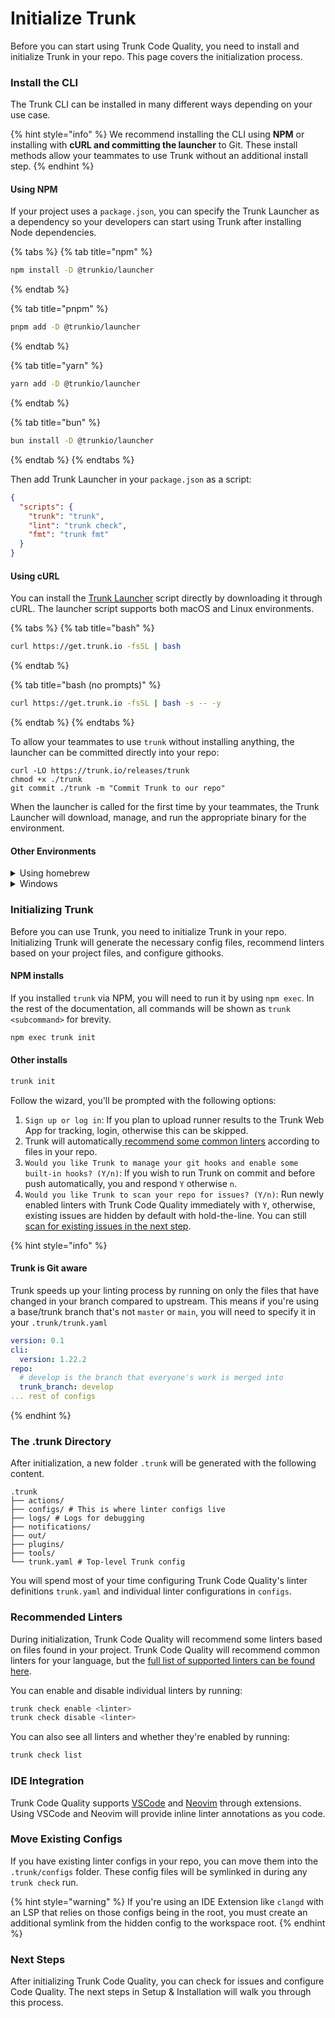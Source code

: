 # Initialize Trunk

Before you can start using Trunk Code Quality, you need to install and initialize Trunk in your repo. This page covers the initialization process.

### Install the CLI

The Trunk CLI can be installed in many different ways depending on your use case.

{% hint style="info" %}
We recommend installing the CLI using **NPM** or installing with **cURL and committing the launcher** to Git. These install methods allow your teammates to use Trunk without an additional install step.
{% endhint %}

#### Using NPM

If your project uses a `package.json`, you can specify the Trunk Launcher as a dependency so your developers can start using Trunk after installing Node dependencies.

{% tabs %}
{% tab title="npm" %}
```sh
npm install -D @trunkio/launcher
```
{% endtab %}

{% tab title="pnpm" %}
```sh
pnpm add -D @trunkio/launcher
```
{% endtab %}

{% tab title="yarn" %}
```sh
yarn add -D @trunkio/launcher
```
{% endtab %}

{% tab title="bun" %}
```sh
bun install -D @trunkio/launcher
```
{% endtab %}
{% endtabs %}

Then add Trunk Launcher in your `package.json` as a script:

```json
{
  "scripts": {
    "trunk": "trunk",
    "lint": "trunk check",
    "fmt": "trunk fmt"
  }
}
```

#### Using cURL

You can install the [Trunk Launcher](../../cli/install.md#the-trunk-launcher) script directly by downloading it through cURL. The launcher script supports both macOS and Linux environments.

{% tabs %}
{% tab title="bash" %}
```bash
curl https://get.trunk.io -fsSL | bash
```
{% endtab %}

{% tab title="bash (no prompts)" %}
```bash
curl https://get.trunk.io -fsSL | bash -s -- -y
```
{% endtab %}
{% endtabs %}

To allow your teammates to use `trunk` without installing anything, the launcher can be committed directly into your repo:

```
curl -LO https://trunk.io/releases/trunk
chmod +x ./trunk
git commit ./trunk -m "Commit Trunk to our repo"
```

When the launcher is called for the first time by your teammates, the Trunk Launcher will download, manage, and run the appropriate binary for the environment.

#### Other Environments

<details>

<summary>Using homebrew</summary>

You can run the following command if you prefer to install this tool via homebrew. Keep in mind that other developers on your team will also have to install manually.

```bash
brew install trunk-io
```

</details>

<details>

<summary>Windows</summary>

From **`git-bash` or `msys2`**, download the Bash launcher and add it to your `PATH`:

```bash
curl https://get.trunk.io -fsSL | bash
```

From **`powershell`**, download the powershell launcher:

```Text
Invoke-RestMethod -Uri https://trunk.io/releases/trunk.ps1 -OutFile trunk.ps1
```

Ensure you can execute powershell scripts:

```Text
Set-ExecutionPolicy Bypass -Scope CurrentUser
```

You can then execute trunk as `.\trunk.ps1`.

#### Compatibility

Only some versions of Trunk are compatible with Windows. See the compatibility page for[#windows](../../cli/compatibility.md#windows "mention") to learn more.

You will also need to install [C and C++ runtime libraries](https://aka.ms/vs/17/release/vc\_redist.x64.exe) in order to run some linters.

</details>

### Initializing Trunk

Before you can use Trunk, you need to initialize Trunk in your repo. Initializing Trunk will generate the necessary config files, recommend linters based on your project files, and configure githooks.

#### NPM installs

If you installed `trunk` via NPM, you will need to run it by using `npm exec`. In the rest of the documentation, all commands will be shown as `trunk <subcommand>` for brevity.

```sh
npm exec trunk init
```

#### Other installs

```bash
trunk init
```

Follow the wizard, you'll be prompted with the following options:

1. `Sign up or log in`: If you plan to upload runner results to the Trunk Web App for tracking, login, otherwise this can be skipped.
2. Trunk will automatically[ recommend some common linters](initialize-trunk.md#recommended-linters) according to files in your repo.
3. `Would you like Trunk to manage your git hooks and enable some built-in hooks? (Y/n)`: If you wish to run Trunk on commit and before push automatically, you and respond `Y` otherwise `n`.
4. `Would you like Trunk to scan your repo for issues? (Y/n)`: Run newly enabled linters with Trunk Code Quality immediately with `Y`, otherwise, existing issues are hidden by default with hold-the-line. You can still [scan for existing issues in the next step](deal-with-existing-issues.md).

{% hint style="info" %}
#### Trunk is Git aware

Trunk speeds up your linting process by running on only the files that have changed in your branch compared to upstream. This means if you're using a base/trunk branch that's not `master` or `main`, you will need to specify it in your `.trunk/trunk.yaml`

```yaml
version: 0.1
cli:
  version: 1.22.2
repo:
  # develop is the branch that everyone's work is merged into
  trunk_branch: develop
... rest of configs
```
{% endhint %}



### The .trunk Directory

After initialization, a new folder `.trunk` will be generated with the following content.

```
.trunk
├── actions/ 
├── configs/ # This is where linter configs live
├── logs/ # Logs for debugging
├── notifications/
├── out/
├── plugins/
├── tools/ 
└── trunk.yaml # Top-level Trunk config
```

You will spend most of your time configuring Trunk Code Quality's linter definitions  `trunk.yaml` and individual linter configurations in `configs`.&#x20;

### Recommended Linters

During initialization, Trunk Code Quality will recommend some linters based on files found in your project. Trunk Code Quality will recommend common linters for your language, but the [full list of supported linters can be found here](../linters/supported/).

You can enable and disable individual linters by running:

```bash
trunk check enable <linter>
trunk check disable <linter>
```

You can also see all linters and whether they're enabled by running:

```bash
trunk check list
```

### IDE Integration

Trunk Code Quality supports [VSCode](../ide-integration/vscode.md) and [Neovim](../ide-integration/neovim.md) through extensions. Using VSCode and Neovim will provide inline linter annotations as you code.

### Move Existing Configs

If you have existing linter configs in your repo, you can move them into the `.trunk/configs` folder. These config files will be symlinked in during any `trunk check` run.&#x20;

{% hint style="warning" %}
If you're using an IDE Extension like `clangd` with an LSP that relies on those configs being in the root, you must create an additional symlink from the hidden config to the workspace root.
{% endhint %}

### Next Steps

After initializing Trunk Code Quality, you can check for issues and configure Code Quality. The next steps in Setup & Installation will walk you through this process.
